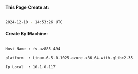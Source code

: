 
   
#### This Page Create at:

```bash

2024-12-10 - 14:53:26 UTC

```

#### Create By Machine:

```bash

Host Name : fv-az885-494

platform  : Linux-6.5.0-1025-azure-x86_64-with-glibc2.35

Ip Local  : 10.1.0.117

```

